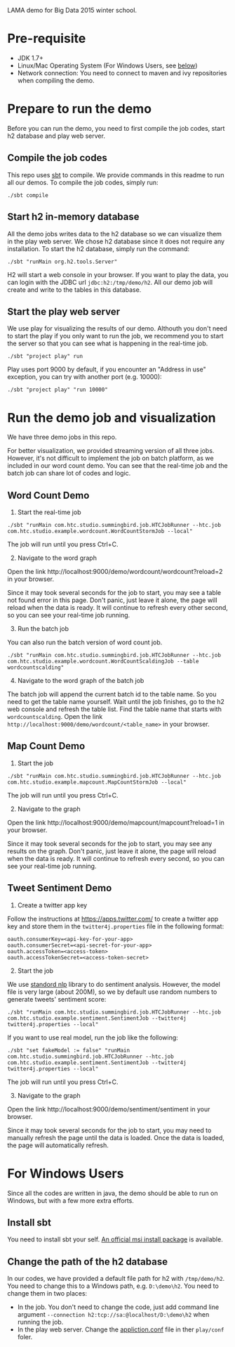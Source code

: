LAMA demo for Big Data 2015 winter school.

# Pre-requisite

* JDK 1.7+
* Linux/Mac Operating System (For Windows Users, see [below](#windows))
* Network connection: You need to connect to maven and ivy repositories when compiling the demo.

# Prepare to run the demo

Before you can run the demo, you need to first compile the job codes, start h2 database and play web server.

## Compile the job codes

This repo uses [sbt](http://www.scala-sbt.org/) to compile. We provide commands in this readme to run all our demos. To compile the job codes, simply run:

```
./sbt compile
```

## Start h2 in-memory database

All the demo jobs writes data to the h2 database so we can visualize them in the play web server. We chose h2 database since it does not require any installation. To start the h2 database, simply run the command:

```
./sbt "runMain org.h2.tools.Server"
```

H2 will start a web console in your browser. If you want to play the data, you can login with the JDBC url `jdbc:h2:/tmp/demo/h2`. All our demo job will create and write to the tables in this database.

## Start the play web server

We use play for visualizing the results of our demo. Althouth you don't need to start the play if you only want to run the job, we recommend you to start the server so that you can see what is happening in the real-time job.

```
./sbt "project play" run
```

Play uses port 9000 by default, if you encounter an "Address in use" exception, you can try with another port (e.g. 10000):

```
./sbt "project play" "run 10000"
```

# Run the demo job and visualization

We have three demo jobs in this repo.

For better visualization, we provided streaming version of all three jobs. However, it's not difficult to implement the job on batch platform, as we included in our word count demo. You can see that the real-time job and the batch job can share lot of codes and logic.

## Word Count Demo

1. Start the real-time job

```
./sbt "runMain com.htc.studio.summingbird.job.HTCJobRunner --htc.job com.htc.studio.example.wordcount.WordCountStormJob --local"
```

The job will run until you press Ctrl+C.

2. Navigate to the word graph

Open the link http://localhost:9000/demo/wordcount/wordcount?reload=2 in your browser.

Since it may took several seconds for the job to start, you may see a table not found error in this page. Don't panic, just leave it alone, the page will reload when the data is ready. It will continue to refresh every other second, so you can see your real-time job running.

3. Run the batch job

You can also run the batch version of word count job.

```
./sbt "runMain com.htc.studio.summingbird.job.HTCJobRunner --htc.job com.htc.studio.example.wordcount.WordCountScaldingJob --table wordcountscalding"
```

4. Navigate to the word graph of the batch job

The batch job will append the current batch id to the table name. So you need to get the table name yourself. Wait until the job finishes, go to the h2 web console and refresh the table list. Find the table name that starts with `wordcountscalding`. Open the link `http://localhost:9000/demo/wordcount/<table_name>` in your browser.

## Map Count Demo

1. Start the job

```
./sbt "runMain com.htc.studio.summingbird.job.HTCJobRunner --htc.job com.htc.studio.example.mapcount.MapCountStormJob --local"
```

The job will run until you press Ctrl+C.

2. Navigate to the graph

Open the link http://localhost:9000/demo/mapcount/mapcount?reload=1 in your browser.

Since it may took several seconds for the job to start, you may see any results on the graph. Don't panic, just leave it alone, the page will reload when the data is ready. It will continue to refresh every second, so you can see your real-time job running.

## Tweet Sentiment Demo

1. Create a twitter app key

Follow the instructions at https://apps.twitter.com/ to create a twitter app key and store them in the `twitter4j.properties` file in the following format:

```
oauth.consumerKey=<api-key-for-your-app>
oauth.consumerSecret=<api-secret-for-your-app>
oauth.accessToken=<access-token>
oauth.accessTokenSecret=<access-token-secret>
```

2. Start the job

We use [standord nlp](nlp.stanford.edu/software/corenlp.shtml) library to do sentiment analysis. However, the model file is very large (about 200M), so we by default use random numbers to generate tweets' sentiment score:

```
./sbt "runMain com.htc.studio.summingbird.job.HTCJobRunner --htc.job com.htc.studio.example.sentiment.SentimentJob --twitter4j twitter4j.properties --local"
```

If you want to use real model, run the job like the following:

```
./sbt "set fakeModel := false" "runMain com.htc.studio.summingbird.job.HTCJobRunner --htc.job com.htc.studio.example.sentiment.SentimentJob --twitter4j twitter4j.properties --local"
```

The job will run until you press Ctrl+C.

3. Navigate to the graph

Open the link http://localhost:9000/demo/sentiment/sentiment in your browser.

Since it may took several seconds for the job to start, you may need to manually refresh the page until the data is loaded. Once the data is loaded, the page will automatically refresh.

# For Windows Users<a name="windows"></a>

Since all the codes are written in java, the demo should be able to run on Windows, but with a few more extra efforts.

## Install sbt

You need to install sbt your self. [An official msi install package](http://www.scala-sbt.org/download.html) is available.

## Change the path of the h2 database

In our codes, we have provided a default file path for h2 with `/tmp/demo/h2`. You need to change this to a Windows path, e.g. `D:\demo\h2`. You need to change them in two places:

* In the job. You don't need to change the code, just add command line argument `--connection h2:tcp://sa:@localhost/D:\demo\h2` when running the job.
* In the play web server. Change the [appliction.conf](play/conf/appliction.conf) file in ther `play/conf` foler.
